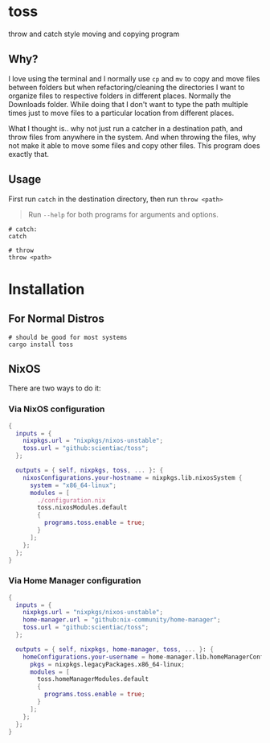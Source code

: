 # toss

throw and catch style moving and copying program

## Why?

I love using the terminal and I normally use `cp` and `mv` to copy and move files between folders but when refactoring/cleaning the directories I want to organize files to respective folders in different places. Normally the Downloads folder. While doing that I don't want to type the path multiple times just to move files to a particular location from different places.

What I thought is.. why not just run a catcher in a destination path, and throw files from anywhere in the system. And when throwing the files, why not make it able to move some files and copy other files. This program does exactly that.

## Usage

First run `catch` in the destination directory, then run `throw <path>`
> Run `--help` for both programs for arguments and options.

```
# catch:
catch
```

```
# throw
throw <path>
```

# Installation

## For Normal Distros

```
# should be good for most systems
cargo install toss
```

## NixOS

There are two ways to do it:

### Via NixOS configuration

```nix
{
  inputs = {
    nixpkgs.url = "nixpkgs/nixos-unstable";
    toss.url = "github:scientiac/toss";
  };

  outputs = { self, nixpkgs, toss, ... }: {
    nixosConfigurations.your-hostname = nixpkgs.lib.nixosSystem {
      system = "x86_64-linux";
      modules = [
        ./configuration.nix
        toss.nixosModules.default
        {
          programs.toss.enable = true;
        }
      ];
    };
  };
}
```

### Via Home Manager configuration

```nix
{
  inputs = {
    nixpkgs.url = "nixpkgs/nixos-unstable";
    home-manager.url = "github:nix-community/home-manager";
    toss.url = "github:scientiac/toss";
  };

  outputs = { self, nixpkgs, home-manager, toss, ... }: {
    homeConfigurations.your-username = home-manager.lib.homeManagerConfiguration {
      pkgs = nixpkgs.legacyPackages.x86_64-linux;
      modules = [
        toss.homeManagerModules.default
        {
          programs.toss.enable = true;
        }
      ];
    };
  };
}
```
